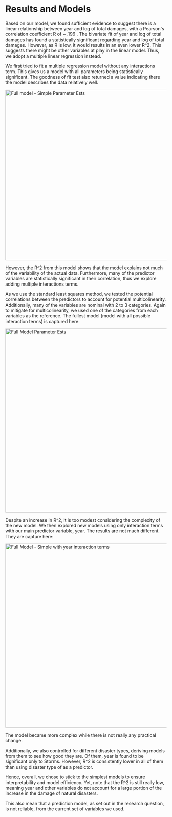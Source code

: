 # Results and Models

Based on our model, we found sufficient evidence to suggest there is a linear relationship between year and log of total damages, with a Pearson's correlation coefficient R of ~ .196 . The bivariate fit of year and log of total damages has found a statistically significant regarding year and log of total damages. However, as R is low, it would results in an even lower R^2. This suggests there might be other variables at play in the linear model. Thus, we adopt a multiple linear regression instead. 

We first tried to fit a multiple regression model without any interactions term. This gives us a model with all parameters being statistically significant. The goodness of fit test also returned a value indicating there the model describes the data relatively well. 

<img width="531" alt="Full model - Simple Parameter Ests" src="https://github.com/LeoLQH/161B_Natural_Disaster/assets/125975253/3534f6ff-2b61-4f06-98ff-e3ac0e8eb8ff"> 

However, the R^2 from this model shows that the model explains not much of the variability of the actual data. Furthermore, many of the predictor variables are statistically significant in their correlation, thus we explore adding multiple interactions terms.  

As we use the standard least squares method, we tested the potential correlations between the predictors to account for potential multicolinearity. Additionally, many of the variables are nominal with 2 to 3 categories. Again to mitigate for multicolinearity, we used one of the categories from each variables as the reference. The fullest model (model with all possible interaction terms) is captured here: 

<img width="573" alt="Full Model Parameter Ests" src="https://github.com/LeoLQH/161B_Natural_Disaster/assets/125975253/7e2280cc-b077-422d-82f7-2773f6a7a2de">

Despite an increase in R^2, it is too modest considering the complexity of the new model. We then explored new models using only interaction terms with our main predictor variable, year. The results are not much different. They are capture here: 

<img width="573" alt="Full Model - Simple with year interaction terms" src="https://github.com/LeoLQH/161B_Natural_Disaster/assets/125975253/cbd711bc-61e2-4c17-b804-7e8521dcae1e"> 

The model became more complex while there is not really any practical change. 

Additionally, we also controlled for different disaster types, deriving models from them to see how good they are. Of them, year is found to be significant only to Storms. However, R^2 is consistently lower in all of them than using disaster type of as a predictor. 

Hence, overall, we chose to stick to the simplest models to ensure interpretability and model efficiency. Yet, note that the R^2 is still really low, meaning year and other variables do not account for a large portion of the increase in the damage of natural disasters.

This also mean that a prediction model, as set out in the research question, is not reliable, from the current set of variables we used. 
